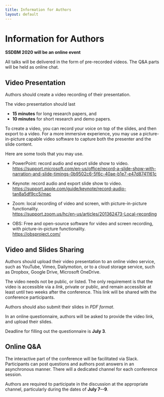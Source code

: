 ```yaml
---
title: Information for Authors
layout: default
---
```


# Information for Authors

**SSDBM 2020 will be an online event**

All talks will be delivered in the form of pre-recorded videos. The Q&A parts will be held as online chat.


## Video Presentation

Authors should create a video recording of their presentation.

The video presentation should last
- **15 minutes** for long research papers, and 
- **10 minutes** for short research and demo papers.


To create a video, you can record your voice on top of the slides, and then export to a video.
For a more immersive experience, you may use a picture-in-picture capable video software to capture both the presenter and the slide content.

Here are some tools that you may use.

- PowerPoint: record audio and export slide show to video.  
<https://support.microsoft.com/en-us/office/record-a-slide-show-with-narration-and-slide-timings-0b9502c6-5f6c-40ae-b1e7-e47d8741161c>

- Keynote: record audio and export slide show to video.  
<https://support.apple.com/guide/keynote/record-audio-tan8a5df9cc5/mac>

- Zoom: local recording of video and screen, with picture-in-picture functionality.  
<https://support.zoom.us/hc/en-us/articles/201362473-Local-recording>

- OBS: Free and open-source software for video and screen recording, with picture-in-picture functionality.  
<https://obsproject.com/>


## Video and Slides Sharing

Authors should upload their video presentation to an online video service, such as YouTube, Vimeo, Dailymotion, or to a cloud storage service, such as Dropbox, Google Drive, Microsoft OneDrive.

The video needs not be public, or listed. The only requirement is that the video is accessible via a *link*, private or public, and remain accessible at least until two weeks after the conference. This link will be shared with the conference participants.

Authors should also submit their slides in *PDF format*.

In an online questionnaire, authors will be asked to provide the video link, and upload their slides.

Deadline for filling out the questionnaire is **July 3**.



## Online Q&A

The interactive part of the conference will be facilitated via Slack. Participants can post questions and authors post answers in an asynchronous manner. There will a dedicated channel for each conference session.

Authors are required to participate in the discussion at the appropriate channel, particularly during the dates of **July 7--9**.
